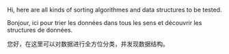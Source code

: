 Hi, here are all kinds of sorting algorithmes and data structures to be tested.

Bonjour, ici pour trier les données dans tous les sens et découvrir les structures de données.

您好，在这里可以对数据进行全方位分类，并发现数据结构。
